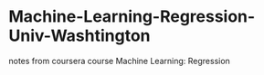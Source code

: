 # Machine-Learning-Regression-Univ-Washtington
notes from coursera course Machine Learning: Regression
